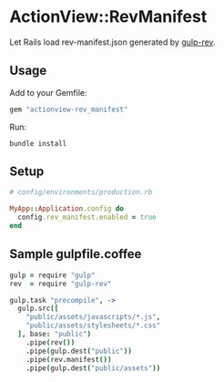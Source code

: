 # ActionView::RevManifest

Let Rails load rev-manifest.json generated by [gulp-rev](https://github.com/sindresorhus/gulp-rev).

## Usage

Add to your Gemfile:

```rb
gem "actionview-rev_manifest"
```

Run:

```
bundle install
```

## Setup

```rb
# config/environments/production.rb

MyApp::Application.config do
  config.rev_manifest.enabled = true
end
```

## Sample gulpfile.coffee

```coffee
gulp = require "gulp"
rev  = require "gulp-rev"

gulp.task "precompile", ->
  gulp.src([
    "public/assets/javascripts/*.js",
    "public/assets/stylesheets/*.css"
  ], base: "public")
    .pipe(rev())
    .pipe(gulp.dest("public"))
    .pipe(rev.manifest())
    .pipe(gulp.dest("public/assets"))
```

